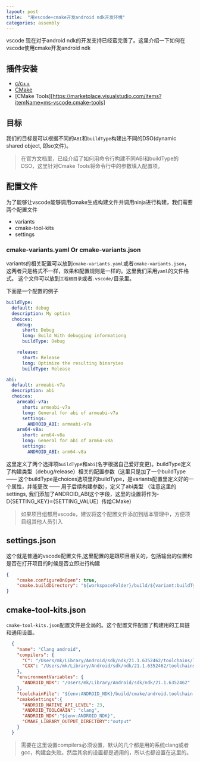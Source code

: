 ```yaml
---
layout: post
title:  "用vscode+cmake开发android ndk开发环境"
categories: assembly
---
```


vscode 现在对于android ndk的开发支持已经蛮完善了。这里介绍一下如何在vscode使用cmake开发android ndk

## 插件安装

- [c/c++](https://marketplace.visualstudio.com/items?itemName=ms-vscode.cpptools)
- [CMake](https://marketplace.visualstudio.com/items?itemName=twxs.cmake)
- [CMake Tools][https://marketplace.visualstudio.com/items?itemName=ms-vscode.cmake-tools]

## 目标

我们的目标是可以根据不同的`ABI`和`buildType`构建出不同的DSO(dynamic shared object, 即so文件)。
> 在官方文档里，已经介绍了如何用命令行构建不同ABI和buildType的DSO，这里针对Cmake Tools将命令行中的参数填入配置项。

## 配置文件

为了能够让vscode能够调用cmake生成构建文件并调用ninja进行构建，我们需要两个配置文件

- variants
- cmake-tool-kits
- settings

### cmake-variants.yaml Or cmake-variants.json
variants的相关配置可以放到`cmake-variants.yaml`或者`cmake-variants.json`，这两者只是格式不一样，效果和配置规则是一样的。这里我们采用`yaml`的文件格式。 这个文件可以放到`工程根目录`或者`.vscode/`目录里。

下面是一个配置的例子
```yaml
buildType:
  default: debug
  description: My option
  choices:
    debug:
      short: Debug
      long: Build With debugging informationg
      buildType: Debug

    release:
      short: Release
      long: Optimize the resulting binaryies
      buildType: Release

abi:
  default: armeabi-v7a
  description: abi
  choices:
    armeabi-v7a:
      short: armeabi-v7a
      long: General for abi of armeabi-v7a
      settings:
        ANDROID_ABI: armeabi-v7a
    arm64-v8a:
      short: arm64-v8a
      long: General for abi of arm64-v8a
      settings:
        ANDROID_ABI: arm64-v8a
```

这里定义了两个选择项`buildType`和`abi`(名字根据自己爱好变更)。buildType定义了构建类型（debug/release）相关的配置参数（这里只是加了一个buildType —— 这个buildType是choices选项里的buildType，是variants配置里定义好的一个属性，并能更改 —— 用于后续构建参数)，定义了abi类型
（注意这里的settings, 我们添加了ANDROID_ABI这个字段，这里的设置将作为-D{SETTING_KEY}={SETTING_VALUE）传给CMake）

> 如果项目组都用vscode，建议将这个配置文件添加到版本管理中，方便项目组其他人员引入

## settings.json
这个就是普通的vscode配置文件,这里配置的是跟项目相关的，包括输出的位置和是否在打开项目的时候是否立即进行构建
```json
{
    "cmake.configureOnOpen": true,
    "cmake.buildDirectory": "${workspaceFolder}/build/${variant:buildType}/${variant:abi}"
}
```

## cmake-tool-kits.json
`cmake-tool-kits.json`配置文件是全局的。这个配置文件配置了构建用的工具链和通用设置。
```json
  {
    "name": "Clang android",
    "compilers": {
      "C": "/Users/mk/Library/Android/sdk/ndk/21.1.6352462/toolchains/llvm/prebuilt/darwin-x86_64/bin/clang",
      "CXX": "/Users/mk/Library/Android/sdk/ndk/21.1.6352462/toolchains/llvm/prebuilt/darwin-x86_64/bin/clang++"
    },
    "environmentVariables": {
      "ANDROID_NDK": "/Users/mk/Library/Android/sdk/ndk/21.1.6352462"
    },
    "toolchainFile": "${env:ANDROID_NDK}/build/cmake/android.toolchain.cmake",
    "cmakeSettings":{
      "ANDROID_NATIVE_API_LEVEL": 23,
      "ANDROID_TOOLCHAIN": "clang",
      "ANDROID_NDK":"${env:ANDROID_NDK}",
      "CMAKE_LIBRARY_OUTPUT_DIRECTORY":"output"
    }
  }
```
> 需要在这里设置compilers必须设置，默认的几个都是用的系统clang或者gcc，构建会失败。然后其余的设置都是通用的，所以也都设置在这里的。




